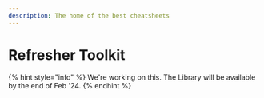 ```yaml
---
description: The home of the best cheatsheets
---
```


# Refresher Toolkit

{% hint style="info" %}
We're working on this. The Library will be available by the end of Feb '24.
{% endhint %}
